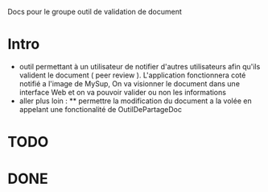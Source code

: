 Docs pour le groupe outil de validation de document

# Intro

* outil permettant à un utilisateur de notifier d'autres utilisateurs afin qu'ils valident le document ( peer review ). L'application fonctionnera coté notifié a l'image de MySup, On va visionner le document dans une interface Web et on va pouvoir valider ou non les informations
* aller plus loin :
** permettre la modification du document a la volée en appelant une fonctionalité de OutilDePartageDoc

# TODO

# DONE

